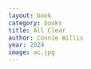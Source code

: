 ```yaml
---
layout: book
category: books
title: All Clear
author: Connie Willis
year: 2024
image: ac.jpg
---
```

